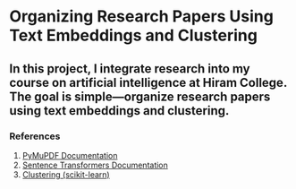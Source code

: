 # Organizing Research Papers Using Text Embeddings and Clustering
## In this project, I integrate research into my course on artificial intelligence at Hiram College. The goal is simple—organize research papers using text embeddings and clustering.

### References
1. [PyMuPDF Documentation](https://pymupdf.readthedocs.io/en/latest/tutorial.html)
2. [Sentence Transformers Documentation](https://sbert.net/examples/applications/clustering/README.html)
3. [Clustering (scikit-learn)](https://scikit-learn.org/stable/auto_examples/text/plot_document_clustering.html)
